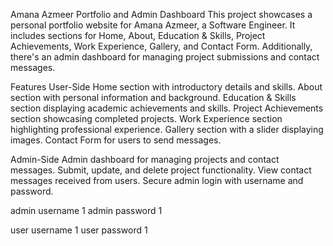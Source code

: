 Amana Azmeer Portfolio and Admin Dashboard
This project showcases a personal portfolio website for Amana Azmeer, a Software Engineer. It includes sections for Home, About, Education & Skills, Project Achievements, Work Experience, Gallery, and Contact Form. Additionally, there's an admin dashboard for managing project submissions and contact messages.

Features
User-Side
Home section with introductory details and skills.
About section with personal information and background.
Education & Skills section displaying academic achievements and skills.
Project Achievements section showcasing completed projects.
Work Experience section highlighting professional experience.
Gallery section with a slider displaying images.
Contact Form for users to send messages.

Admin-Side
Admin dashboard for managing projects and contact messages.
Submit, update, and delete project functionality.
View contact messages received from users.
Secure admin login with username and password.

admin username 1
admin password 1

user username 1
user password 1
